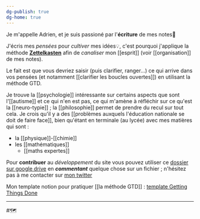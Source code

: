 ```yaml
---
dg-publish: true
dg-home: true
---
```

Je m'appelle Adrien, et je suis passioné par l'**écriture** de mes notes📝

J'écris mes *pensées* pour *cultiver* mes idées💡, c'est pourquoi j'applique la méthode **[Zettelkasten](https://everlaab.com/methode-zettelkasten-comment-prendre-des-notes-utiles/)** afin de *canaliser* mon [[esprit]] (voir [[organisation]] de mes notes).

Le fait est que vous devriez saisir (puis clarifier, ranger...) ce qui arrive dans vos pensées (et notamment [[clarifier les boucles ouvertes]]) en utilisant la méthode GTD.

Je trouve la [[psychologie]] intéressante sur certains aspects que sont l'[[autisme]] et ce qui n'en est pas, ce qui m'amène à réfléchir sur ce qu'est la [[neuro-typie]] ; la [[philosophie]] permet de prendre du recul sur tout cela. 
Je crois qu'il y a des [[problèmes auxquels l'éducation nationale se doit de faire face]], bien qu'étant en terminale (au lycée) avec mes matières qui sont :
- la [[physique]]-[[chimie]]
- les [[mathématiques]]
	- [[maths expertes]]

Pour **contribuer** au *développement* du site vous pouvez utiliser ce [dossier sur google drive](https://drive.google.com/drive/folders/13fDQYJpAMFO1uZ4wGbM7CLtyKeFkyEu1?usp=share_link) en ***commentant*** quelque chose sur un fichier ; n'hésitez pas à me contacter sur [mon twitter](https://twitter.com/AdrienRomano2)


Mon template notion pour pratiquer [[la méthode GTD]] : 
[template Getting Things Done](https://abcrescent.notion.site/Getting-Things-Done-v1-327b789c9bcb45359c66c50592b0eea8)

---
#🗺️

